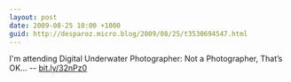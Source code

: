 ```yaml
---
layout: post
date: 2009-08-25 10:00 +1000
guid: http://desparoz.micro.blog/2009/08/25/t3530694547.html
---
```

I'm attending Digital Underwater Photographer: Not a Photographer, That’s OK... -- [bit.ly/32nPz0](http://bit.ly/32nPz0)
